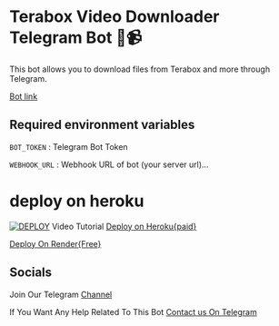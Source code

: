 # Terabox Video Downloader Telegram Bot 🤖📹

This bot allows you to download files from Terabox and more through Telegram.

[Bot link](https://t.me/terabox_downloader_robot)

## Required environment variables
 `BOT_TOKEN` : Telegram Bot Token

 `WEBHOOK_URL` : Webhook URL of bot (your server url)...
# deploy on heroku
   [![DEPLOY](https://www.herokucdn.com/deploy/button.svg)](https://heroku.com/deploy?template=https://github.com/tusarpatel/Terabox-downloader-telegram)
Video Tutorial 
[Deploy on Heroku{paid}](https://youtu.be/KECEaNLRP2Q?si=4Ml3y_ikoxwT0qDG)

[Deploy On Render{Free}](https://youtu.be/Fs2jUph5VFE)


## Socials 
Join Our Telegram [Channel](https://telegram.dog/botcodes123)

If You Want Any Help Related To This Bot [Contact us On Telegram](https://telegram.dog/Armanidrisi_bot)
